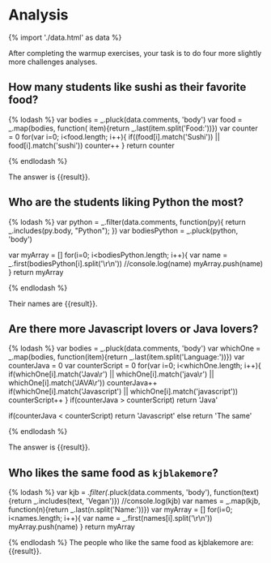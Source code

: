 # Analysis

{% import './data.html' as data %}

After completing the warmup exercises, your task is to do four more slightly
more challenges analyses.

## How many students like sushi as their favorite food?

{% lodash %}
var bodies = _.pluck(data.comments, 'body')
var food = _.map(bodies, function( item){return _.last(item.split('Food:'))})
var counter = 0
for(var i=0; i<food.length; i++){
	if((food[i].match('Sushi')) || food[i].match('sushi')) 
		counter++
}
return counter

{% endlodash %}

The answer is {{result}}.

## Who are the students liking Python the most?

{% lodash %}
var python = _.filter(data.comments, function(py){ return _.includes(py.body, "Python"); })
var bodiesPython = _.pluck(python, 'body')

var myArray = []
for(i=0; i<bodiesPython.length; i++){
	var name = _.first(bodiesPython[i].split('\r\n'))
	//console.log(name)
	myArray.push(name)
}
return myArray

{% endlodash %}

Their names are {{result}}.

## Are there more Javascript lovers or Java lovers?

{% lodash %}
var bodies = _.pluck(data.comments, 'body')
var whichOne = _.map(bodies, function(item){return _.last(item.split('Language:'))})
var counterJava = 0
var counterScript = 0
for(var i=0; i<whichOne.length; i++){
	if(whichOne[i].match('Java\r') || whichOne[i].match('java\r') || whichOne[i].match('JAVA\r')) 
		counterJava++
	if(whichOne[i].match('Javascript') || whichOne[i].match('javascript'))
		counterScript++	
}
if(counterJava > counterScript)
	return 'Java'

if(counterJava < counterScript)
	return 'Javascript'
else return 'The same'

{% endlodash %}

The answer is {{result}}.

## Who likes the same food as `kjblakemore`?

{% lodash %}
var kjb = _.filter(_.pluck(data.comments, 'body'), function(text){return _.includes(text, 'Vegan')})
//console.log(kjb)
var names = _.map(kjb, function(n){return _.last(n.split('Name:'))})
var myArray = []
for(i=0; i<names.length; i++){
	var name = _.first(names[i].split('\r\n'))
	myArray.push(name)
}
return myArray



{% endlodash %}
The people who like the same food as kjblakemore are: {{result}}.
